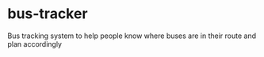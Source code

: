 # bus-tracker
Bus tracking system to help people know where buses are in their route and plan accordingly
